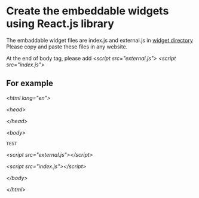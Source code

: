 # Create the embeddable widgets using React.js library

The embaddable widget files are index.js and external.js in [widget directory](https://github.com/miguel-alexander/modal-widget/widget)
Please copy and paste these files in any website.

At the end of body tag, please add _\<script src="external.js"></script>_ _\<script src="index.js"></script>_

## For example

_\<html lang="en">_

_\<head>_

_\</head>_

_\<body>_

    TEST

_\<script src="external.js">\</script>_

_\<script src="index.js">\</script>_

_\</body>_

_\</html>_
